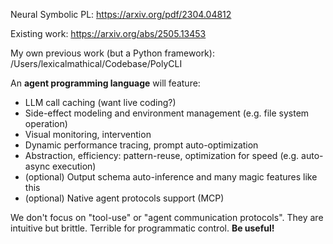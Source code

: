 Neural Symbolic PL:
https://arxiv.org/pdf/2304.04812

Existing work:
https://arxiv.org/abs/2505.13453

My own previous work (but a Python framework):
/Users/lexicalmathical/Codebase/PolyCLI

An **agent programming language** will feature:
- LLM call caching (want live coding?)
- Side-effect modeling and environment management (e.g. file system operation)
- Visual monitoring, intervention
- Dynamic performance tracing, prompt auto-optimization
- Abstraction, efficiency: pattern-reuse, optimization for speed (e.g. auto-async execution)
- (optional) Output schema auto-inference and many magic features like this
- (optional) Native agent protocols support (MCP)

We don't focus on "tool-use" or "agent communication protocols". They are intuitive but brittle. Terrible for programmatic control.
**Be useful!**